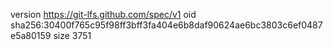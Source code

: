 version https://git-lfs.github.com/spec/v1
oid sha256:30400f765c95f98ff3bff3fa404e6b8daf90624ae6bc3803c6ef0487e5a80159
size 3751
